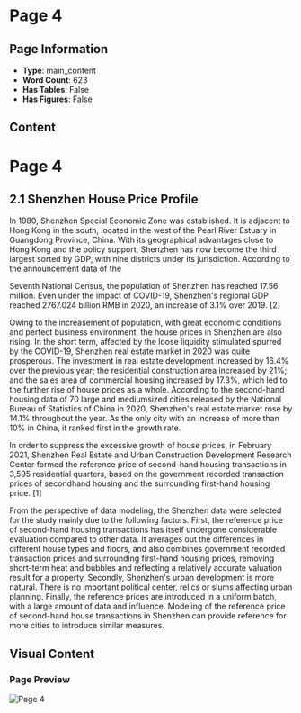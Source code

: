 # Page 4

## Page Information

- **Type**: main_content
- **Word Count**: 623
- **Has Tables**: False
- **Has Figures**: False

## Content

# Page 4

## 2.1 Shenzhen House Price Profile

In 1980, Shenzhen Special Economic Zone was established. It is adjacent to Hong Kong in the south, located in the west of the Pearl River Estuary in Guangdong Province, China. With its geographical advantages close to Hong Kong and the policy support, Shenzhen has now become the third largest sorted by GDP, with nine districts under its jurisdiction. According to the announcement data of the

Seventh National Census, the population of Shenzhen has reached 17.56 million. Even under the impact of COVID-19, Shenzhen's regional GDP reached 2767.024 billion RMB in 2020, an increase of 3.1% over 2019. [2]

Owing to the increasement of population, with great economic conditions and perfect business environment, the house prices in Shenzhen are also rising. In the short term, affected by the loose liquidity stimulated spurred by the COVID-19, Shenzhen real estate market in 2020 was quite prosperous. The investment in real estate development increased by 16.4% over the previous year; the residential construction area increased by 21%; and the sales area of commercial housing increased by 17.3%, which led to the further rise of house prices as a whole. According to the second-hand housing data of 70 large and mediumsized cities released by the National Bureau of Statistics of China in 2020, Shenzhen's real estate market rose by 14.1% throughout the year. As the only city with an increase of more than 10% in China, it ranked first in the growth rate.

In order to suppress the excessive growth of house prices, in February 2021, Shenzhen Real Estate and Urban Construction Development Research Center formed the reference price of second-hand housing transactions in 3,595 residential quarters, based on the government recorded transaction prices of secondhand housing and the surrounding first-hand housing price. [1]

From the perspective of data modeling, the Shenzhen data were selected for the study mainly due to the following factors. First, the reference price of second-hand housing transactions has itself undergone considerable evaluation compared to other data. It averages out the differences in different house types and floors, and also combines government recorded transaction prices and surrounding first-hand housing prices, removing short-term heat and bubbles and reflecting a relatively accurate valuation result for a property. Secondly, Shenzhen's urban development is more natural. There is no important political center, relics or slums affecting urban planning. Finally, the reference prices are introduced in a uniform batch, with a large amount of data and influence. Modeling of the reference price of second-hand house transactions in Shenzhen can provide reference for more cities to introduce similar measures.

## Visual Content

### Page Preview

![Page 4](/projects/llms/images/2202.04358v1_page_4.png)
